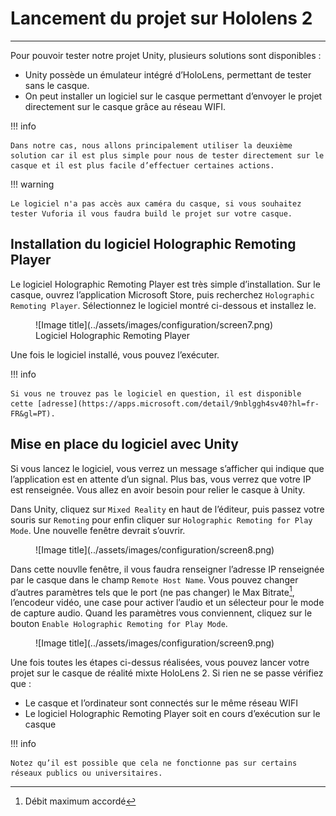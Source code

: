 # Lancement du projet sur Hololens 2

***

Pour pouvoir tester notre projet Unity, plusieurs solutions sont disponibles :

* Unity possède un émulateur intégré d’HoloLens, permettant de tester sans le casque.
* On peut installer un logiciel sur le casque permettant d’envoyer le projet directement sur le casque grâce au réseau WIFI.

!!! info

    Dans notre cas, nous allons principalement utiliser la deuxième solution car il est plus simple pour nous de tester directement sur le casque et il est plus facile d’effectuer certaines actions.

!!! warning

    Le logiciel n'a pas accès aux caméra du casque, si vous souhaitez tester Vuforia il vous faudra build le projet sur votre casque.

## Installation du logiciel Holographic Remoting Player

Le logiciel Holographic Remoting Player est très simple d’installation. Sur le casque, ouvrez l’application Microsoft Store, puis recherchez `Holographic Remoting Player`. Sélectionnez le logiciel montré ci-dessous et installez le.

<figure markdown="span">
    ![Image title](../assets/images/configuration/screen7.png)
    <figcaption>Logiciel Holographic Remoting Player</figcaption>
</figure>

Une fois le logiciel installé, vous pouvez l’exécuter. 

!!! info

    Si vous ne trouvez pas le logiciel en question, il est disponible cette [adresse](https://apps.microsoft.com/detail/9nblggh4sv40?hl=fr-FR&gl=PT).

## Mise en place du logiciel avec Unity 

Si vous lancez le logiciel, vous verrez un message s’afficher qui indique que l’application est en attente d’un signal. Plus bas, vous verrez que votre IP est renseignée. Vous allez en avoir besoin pour relier le casque à Unity. 

Dans Unity, cliquez sur `Mixed Reality` en haut de l’éditeur, puis passez votre souris sur `Remoting` pour enfin cliquer sur `Holographic Remoting for Play Mode`. Une nouvelle fenêtre devrait s’ouvrir.

<figure markdown="span">![Image title](../assets/images/configuration/screen8.png)</figure>

Dans cette nouvlle fenêtre, il vous faudra renseigner l’adresse IP renseignée par le casque dans le champ `Remote Host Name`. Vous pouvez changer d’autres paramètres tels que le port (ne pas changer) le Max Bitrate[^1], l’encodeur vidéo, une case pour activer l’audio et un sélecteur pour le mode de capture audio. Quand les paramètres vous conviennent, cliquez sur le bouton `Enable Holographic Remoting for Play Mode`.

<figure markdown="span">![Image title](../assets/images/configuration/screen9.png)</figure>

Une fois toutes les étapes ci-dessus réalisées, vous pouvez lancer votre projet sur le casque de réalité mixte HoloLens 2. Si rien ne se passe vérifiez que :

* Le casque et l’ordinateur sont connectés sur le même réseau WIFI
* Le logiciel Holographic Remoting Player soit en cours d’exécution sur le casque

!!! info

    Notez qu’il est possible que cela ne fonctionne pas sur certains réseaux publics ou universitaires.

[^1]: Débit maximum accordé